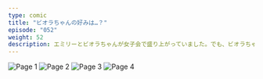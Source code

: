 ```yaml
---
type: comic
title: "ビオラちゃんの好みは…？"
episode: "052"
weight: 52
description: エミリーとビオラちゃんが女子会で盛り上がっていました。でも、ビオラちゃんの好みのタイプが自分とはかけ離れていると知り、落ち込むのオレンジでした… 😭"
---
```


![Page 1](name-1.jpg)
![Page 2](name-2.jpg)
![Page 3](name-3.jpg)
![Page 4](name-4.jpg)
